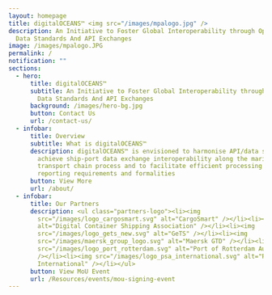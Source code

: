 ```yaml
---
layout: homepage
title: digitalOCEANS™ <img src="/images/mpalogo.jpg" />
description: An Initiative to Foster Global Interoperability through Open/Common
  Data Standards And API Exchanges
image: /images/mpalogo.JPG
permalink: /
notification: ""
sections:
  - hero:
      title: digitalOCEANS™
      subtitle: An Initiative to Foster Global Interoperability through Open/Common
        Data Standards And API Exchanges
      background: /images/hero-bg.jpg
      button: Contact Us
      url: /contact-us/
  - infobar:
      title: Overview
      subtitle: What is digitalOCEANS™
      description: digitalOCEANS™ is envisioned to harmonise API/data standards to
        achieve ship-port data exchange interoperability along the maritime
        transport chain process and to facilitate efficient processing of port
        reporting requirements and formalities
      button: View More
      url: /about/
  - infobar:
      title: Our Partners
      description: <ul class="partners-logo"><li><img
        src="/images/logo_cargosmart.svg" alt="CargoSmart" /></li><li><img src="/images/logo_dcsa_new.svg"
        alt="Digital Container Shipping Association" /></li><li><img
        src="/images/logo_gets_new.svg" alt="GeTS" /></li><li><img
        src="/images/maersk_group_logo.svg" alt="Maersk GTD" /></li><li><img
        src="/images/logo_port_rotterdam.svg" alt="Port of Rotterdam Authority"
        /></li><li><img src="/images/logo_psa_international.svg" alt="PSA
        International" /></li></ul>
      button: View MoU Event
      url: /Resources/events/mou-signing-event
---
```

